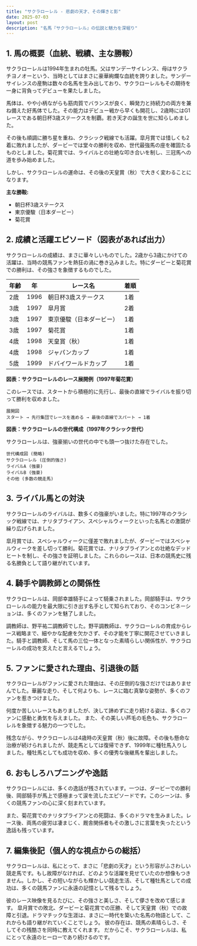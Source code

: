 ```yaml
---
title: "サクラローレル - 悲劇の天才、その輝きと影"
date: 2025-07-03
layout: post
description: "名馬『サクラローレル』の伝説と魅力を深堀り"
---
```


## 1. 馬の概要（血統、戦績、主な勝鞍）

サクラローレルは1994年生まれの牡馬。父はサンデーサイレンス、母はサクラチヨノオーという、当時としてはまさに豪華絢爛な血統を誇りました。サンデーサイレンスの産駒は数々の名馬を生み出しており、サクラローレルもその期待を一身に背負ってデビューを果たしました。

馬体は、やや小柄ながらも筋肉質でバランスが良く、瞬発力と持続力の両方を兼ね備えた好馬体でした。その能力はデビュー戦から早くも開花し、2歳時にはG1レースである朝日杯3歳ステークスを制覇。若き天才の誕生を世に知らしめました。

その後も順調に勝ち星を重ね、クラシック戦線でも活躍。皐月賞では惜しくも2着に敗れましたが、ダービーでは堂々の勝利を収め、世代最強馬の座を確固たるものとしました。菊花賞では、ライバルとの壮絶な叩き合いを制し、三冠馬への道を歩み始めました。

しかし、サクラローレルの運命は、その後の天皇賞（秋）で大きく変わることになります。


**主な勝鞍:**

* 朝日杯3歳ステークス
* 東京優駿（日本ダービー）
* 菊花賞


## 2. 成績と活躍エピソード（図表があれば出力）

サクラローレルの成績は、まさに華々しいものでした。2歳から3歳にかけての活躍は、当時の競馬ファンを熱狂の渦に巻き込みました。特にダービーと菊花賞での勝利は、その強さを象徴するものでした。

| 年齢 | 年 | レース名 | 着順 |
|---|---|---|---|
| 2歳 | 1996 | 朝日杯3歳ステークス | 1着 |
| 3歳 | 1997 | 皐月賞 | 2着 |
| 3歳 | 1997 | 東京優駿（日本ダービー） | 1着 |
| 3歳 | 1997 | 菊花賞 | 1着 |
| 4歳 | 1998 | 天皇賞（秋） | 1着 |
| 4歳 | 1998 | ジャパンカップ | 1着 |
| 5歳 | 1999 | ドバイワールドカップ | 1着 |


**図表：サクラローレルのレース展開例（1997年菊花賞）**

このレースでは、スタートから積極的に先行し、最後の直線でライバルを振り切って勝利を収めました。

```
展開図
スタート → 先行集団でレースを進める → 最後の直線でスパート → 1着
```

**図表：サクラローレルの世代構成（1997年クラシック世代）**

サクラローレルは、強豪揃いの世代の中でも頭一つ抜けた存在でした。

```
世代構成図 (簡略)
サクラローレル (圧倒的強さ)
ライバルA (強豪)
ライバルB (強豪)
その他 (多数の競走馬)
```


## 3. ライバル馬との対決

サクラローレルのライバルは、数多くの強豪がいました。特に1997年のクラシック戦線では、ナリタブライアン、スペシャルウィークといった名馬との激闘が繰り広げられました。

皐月賞では、スペシャルウィークに僅差で敗れましたが、ダービーではスペシャルウィークを差し切って勝利。菊花賞では、ナリタブライアンとの壮絶なデッドヒートを制し、その強さを証明しました。これらのレースは、日本の競馬史に残る名勝負として語り継がれています。


## 4. 騎手や調教師との関係性

サクラローレルは、岡部幸雄騎手によって騎乗されました。岡部騎手は、サクラローレルの能力を最大限に引き出す名手として知られており、そのコンビネーションは、多くのファンを魅了しました。

調教師は、野平祐二調教師でした。野平調教師は、サクラローレルの育成からレース戦略まで、細やかな配慮を欠かさず、その才能を丁寧に開花させていきました。騎手と調教師、そして馬の三位一体となった素晴らしい関係性が、サクラローレルの成功を支えたと言えるでしょう。


## 5. ファンに愛された理由、引退後の話

サクラローレルがファンに愛された理由は、その圧倒的な強さだけではありませんでした。華麗な走り、そして何よりも、レースに臨む真摯な姿勢が、多くのファンを惹きつけました。

何度か苦しいレースもありましたが、決して諦めずに走り続ける姿は、多くのファンに感動と勇気を与えました。  また、その美しい芦毛の毛色も、サクラローレルを象徴する魅力の一つでした。

残念ながら、サクラローレルは4歳時の天皇賞（秋）後に故障。その後も懸命な治療が続けられましたが、競走馬としては復帰できず、1999年に種牡馬入りしました。種牡馬としても成功を収め、多くの優秀な後継馬を輩出しました。


## 6. おもしろハプニングや逸話

サクラローレルには、多くの逸話が残されています。一つは、ダービーでの勝利後、岡部騎手が馬上で感極まって涙を流したエピソードです。このシーンは、多くの競馬ファンの心に深く刻まれています。

また、菊花賞でのナリタブライアンとの死闘は、多くのドラマを生みました。レース後、両馬の疲労は凄まじく、厩舎関係者もその激しさに言葉を失ったという逸話も残っています。


## 7. 編集後記（個人的な視点からの総括）

サクラローレルは、私にとって、まさに「悲劇の天才」という形容がふさわしい競走馬です。もし故障がなければ、どのような活躍を見せていたのか想像もつきません。しかし、その短いながらも輝かしい競走生活、そして種牡馬としての成功は、多くの競馬ファンに永遠の記憶として残るでしょう。

彼のレース映像を見るたびに、その強さと美しさ、そして儚さを改めて感じます。  皐月賞での敗北、ダービーと菊花賞での圧勝、そして天皇賞（秋）での故障と引退。ドラマチックな生涯は、まさに一時代を築いた名馬の物語として、これからも語り継がれていくことでしょう。  彼の存在は、競馬の素晴らしさ、そしてその残酷さを同時に教えてくれます。  だからこそ、サクラローレルは、私にとって永遠のヒーローであり続けるのです。
